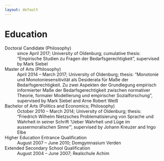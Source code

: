 ```yaml
---
layout: default
---
```


# Education

<dl>
   <dt>Doctoral Candidate (Philosophy)</dt>
      <dd>since April 2017; University of Oldenburg; cumulative thesis: “Empirische Studien zu Fragen der Bedarfsgerechtigkeit”, supervised by Mark Siebel</dd>
   <dt>Master of Arts (Philosophy)</dt>
      <dd>April 2014 – March 2017; University of Oldenburg; thesis: “Monotonie und Monotoniesensitivität als Desiderata für Maße der Bedarfsgerechtigkeit. Zu zwei Aspekten der Grundlegung empirisch informierter Maße der Bedarfsgerechtigkeit zwischen normativer Theorie, formaler Modellierung und empirischer Sozialforschung”, supervised by Mark Siebel and Arne Robert Weiß</dd>
   <dt>Bachelor of Arts (Politics and Economics; Philosophy)</dt>
      <dd>October 2010 – March 2014; University of Oldenburg; thesis: “Friedrich Wilhelm Nietzsches Problematisierung von Sprache und Wahrheit in seiner Schrift ‘Ueber Wahrheit und Lüge im aussermoralischen Sinne’”, supervised by Johann Kreuzer and Ingo Elbe</dd>
   <dt>Higher Education Entrance Qualification</dt>
      <dd>August 2007 – June 2010; Domgymnasium Verden</dd>
   <dt>Extended Secondary School Qualification</dt>
      <dd>August 2004 – June 2007; Realschule Achim</dd>
</dl>
